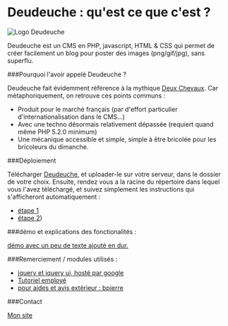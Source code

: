 Deudeuche : qu'est ce que c'est ?
=================================

![Logo Deudeuche](http://simonertel.net/dossiers/deudeuche/i/4/ex4.png)

Deudeuche est un CMS en PHP, javascript, HTML & CSS qui permet de créer facilement un blog pour poster des images 
(png/gif/jpg), sans superflu.

###Pourquoi l'avoir appelé Deudeuche ?

Deudeuche fait évidemment référence à la mythique [Deux Chevaux](http://fr.wikipedia.org/wiki/Citro%C3%ABn_2_CV "Page wikipédia").
Car métaphoriquement, on retrouve ces points communs :
* Produit pour le marché français (par d'effort particulier d'internationalisation dans le CMS...)
* Avec une techno désormais relativement dépassée (requiert quand même PHP 5.2.0 minimum)
* Une mécanique accessible et simple, simple à être bricolée pour les bricoleurs du dimanche.

###Déploiement

Télécharger [Deudeuche](https://github.com/korvus08/deudeuche/archive/master.zip "Dépôt Github"), 
et uploader-le sur votre serveur, dans le dossier de votre choix. 
Ensuite, rendez vous a la racine du répertoire dans lequel vous l'avez téléchargé, 
et suivez simplement les instructions qui s'afficheront automatiquement :
* [étape 1](http://simonertel.net/dossiers/deudeuche/6 "première page de déploiement du CMS") 
* [étape 2](http://simonertel.net/dossiers/deudeuche/7 "deuxième page de déploiement du CMS"))

###démo et explications des fonctionalités :

[démo avec un peu de texte ajouté en dur.](http://simonertel.net/dossiers/deudeuche/ "blog de démonstration")

###Remerciement / modules utilisés :

* [jquery et jquery ui, hosté par google](https://developers.google.com/speed/libraries/devguide?hl=fr "jquery")
* [Tutoriel employé](http://script-tutorials.developpez.com/tutoriels/html5/drag-drop-file-upload-html5/ "script utilisé")
* [pour aides et avis extérieur : bpierre](https://github.com/bpierre "Son compte github")


###Contact

[Mon site](https://simonertel.net "simonertel.net")
